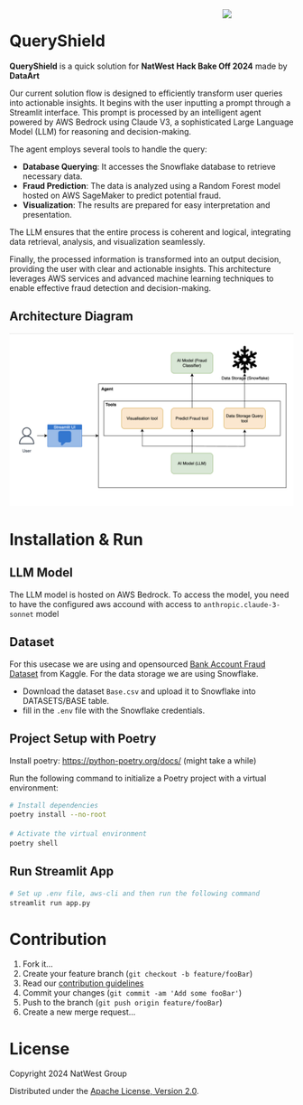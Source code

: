 <img align="right" width="25%" src="https://natwest.gitlab-dedicated.com/natwestgroup/DigitalX/Technology/EnterpriseEngineering/OSPO/ospo-mascot-and-design-resources/-/raw/main/OSPO%20Mascot/live-mascot/live-ospo-mascot.png?ref_type=heads">


# QueryShield

**QueryShield** is a quick solution for **NatWest Hack Bake Off 2024** made by **DataArt**

Our current solution flow is designed to efficiently transform user queries into actionable insights. It begins with the user inputting a prompt through a Streamlit interface. This prompt is processed by an intelligent agent powered by AWS Bedrock using Claude V3, a sophisticated Large Language Model (LLM) for reasoning and decision-making.​

The agent employs several tools to handle the query:​
- **Database Querying**: It accesses the Snowflake database to retrieve necessary data.​
- **Fraud Prediction**: The data is analyzed using a Random Forest model hosted on AWS SageMaker to predict potential fraud.​
- **Visualization**: The results are prepared for easy interpretation and presentation.​

The LLM ensures that the entire process is coherent and logical, integrating data retrieval, analysis, and visualization seamlessly.​

Finally, the processed information is transformed into an output decision, providing the user with clear and actionable insights. This architecture leverages AWS services and advanced machine learning techniques to enable effective fraud detection and decision-making.​

## Architecture Diagram
![architecture diagram](https://github.com/DataArt/ai-data-hackathon-2024/blob/master/architecture/diagram.png?raw=true)


# Installation & Run

## LLM Model
The LLM model is hosted on AWS Bedrock. To access the model, you need to have the configured aws accound with access to `anthropic.claude-3-sonnet` model

## Dataset
For this usecase we are using and opensourced [Bank Account Fraud Dataset](https://www.kaggle.com/datasets/sgpjesus/bank-account-fraud-dataset-neurips-2022?select=Variant+I.csv) from Kaggle. For the data storage we are using Snowflake. 
- Download the dataset `Base.csv` and upload it to Snowflake into DATASETS/BASE table.
- fill in the `.env` file with the Snowflake credentials.

## Project Setup with Poetry
Install poetry: https://python-poetry.org/docs/ (might take a while)

Run the following command to initialize a Poetry project with a virtual environment:
```bash
# Install dependencies
poetry install --no-root

# Activate the virtual environment
poetry shell
```

## Run Streamlit App
```bash
# Set up .env file, aws-cli and then run the following command
streamlit run app.py
```

# Contribution

1. Fork it...
2. Create your feature branch (`git checkout -b feature/fooBar`)
3. Read our [contribution guidelines](CONTRIBUTING.md)
4. Commit your changes (`git commit -am 'Add some fooBar'`)
5. Push to the branch (`git push origin feature/fooBar`)
6. Create a new merge request...

# License

Copyright 2024 NatWest Group

Distributed under the [Apache License, Version 2.0](http://www.apache.org/licenses/LICENSE-2.0).